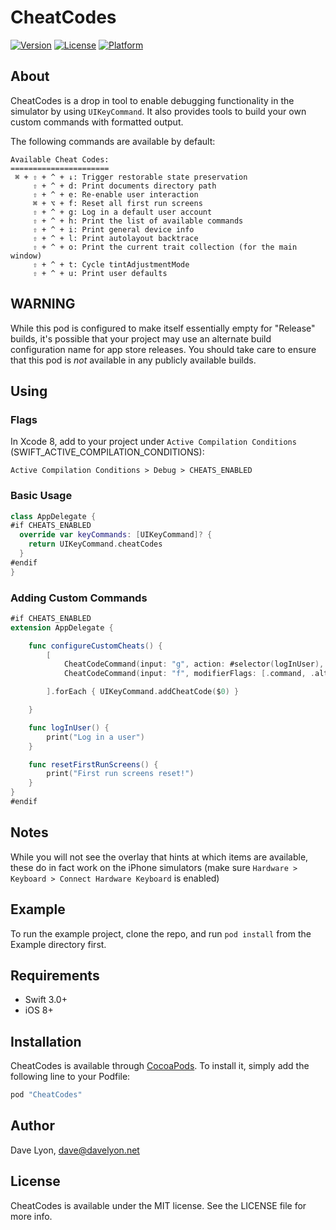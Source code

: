 # CheatCodes

[![Version](https://img.shields.io/cocoapods/v/CheatCodes.svg?style=flat)](http://cocoapods.org/pods/CheatCodes)
[![License](https://img.shields.io/cocoapods/l/CheatCodes.svg?style=flat)](http://cocoapods.org/pods/CheatCodes)
[![Platform](https://img.shields.io/cocoapods/p/CheatCodes.svg?style=flat)](http://cocoapods.org/pods/CheatCodes)

## About

CheatCodes is a drop in tool to enable debugging functionality in the simulator by using `UIKeyCommand`. It also provides tools to build your own custom commands with formatted output.

The following commands are available by default:

```
Available Cheat Codes:
======================
 ⌘ + ⇧ + ^ + ↓: Trigger restorable state preservation
     ⇧ + ^ + d: Print documents directory path
     ⇧ + ^ + e: Re-enable user interaction
     ⌘ + ⌥ + f: Reset all first run screens
     ⇧ + ^ + g: Log in a default user account
     ⇧ + ^ + h: Print the list of available commands
     ⇧ + ^ + i: Print general device info
     ⇧ + ^ + l: Print autolayout backtrace
     ⇧ + ^ + o: Print the current trait collection (for the main window)
     ⇧ + ^ + t: Cycle tintAdjustmentMode
     ⇧ + ^ + u: Print user defaults
```

## WARNING

While this pod is configured to make itself essentially empty for "Release" builds, it's possible that your project may use an alternate build configuration name for app store releases. You should take care to ensure that this pod is *not* available in any publicly available builds.

## Using

### Flags

In Xcode 8, add to your project under `Active Compilation Conditions` (SWIFT_ACTIVE_COMPILATION_CONDITIONS):

```
Active Compilation Conditions > Debug > CHEATS_ENABLED
```

### Basic Usage

```swift
class AppDelegate {
#if CHEATS_ENABLED
  override var keyCommands: [UIKeyCommand]? {
    return UIKeyCommand.cheatCodes
  }
#endif
}
```

### Adding Custom Commands

```swift
#if CHEATS_ENABLED
extension AppDelegate {

    func configureCustomCheats() {
        [
            CheatCodeCommand(input: "g", action: #selector(logInUser), discoverabilityTitle: "Log in a default user account"),
            CheatCodeCommand(input: "f", modifierFlags: [.command, .alternate], action: #selector(resetFirstRunScreens), discoverabilityTitle: "Reset all first run screens"),

        ].forEach { UIKeyCommand.addCheatCode($0) }

    }

    func logInUser() {
        print("Log in a user")
    }

    func resetFirstRunScreens() {
        print("First run screens reset!")
    }
}
#endif
```

## Notes

While you will not see the overlay that hints at which items are available, these do in fact work on the iPhone simulators (make sure `Hardware > Keyboard > Connect Hardware Keyboard` is enabled)

## Example

To run the example project, clone the repo, and run `pod install` from the Example directory first.

## Requirements

* Swift 3.0+
* iOS 8+

## Installation

CheatCodes is available through [CocoaPods](http://cocoapods.org). To install
it, simply add the following line to your Podfile:

```ruby
pod "CheatCodes"
```

## Author

Dave Lyon, dave@davelyon.net

## License

CheatCodes is available under the MIT license. See the LICENSE file for more info.
